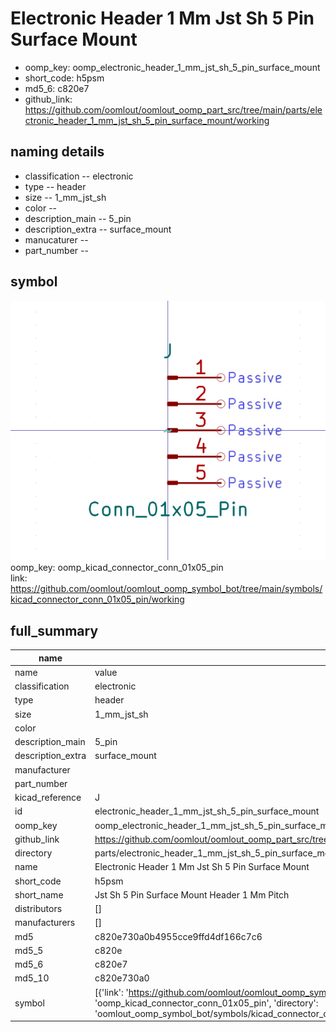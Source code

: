 # Electronic Header 1 Mm Jst Sh 5 Pin Surface Mount

  
* oomp_key: oomp_electronic_header_1_mm_jst_sh_5_pin_surface_mount 
* short_code: h5psm
* md5_6: c820e7  
* github_link: https://github.com/oomlout/oomlout_oomp_part_src/tree/main/parts/electronic_header_1_mm_jst_sh_5_pin_surface_mount/working  
## naming details
* classification -- electronic
* type -- header
* size -- 1_mm_jst_sh
* color -- 
* description_main -- 5_pin
* description_extra -- surface_mount
* manucaturer -- 
* part_number -- 



## symbol

![](symbol/0/working/working_600.png)  
oomp_key: oomp_kicad_connector_conn_01x05_pin  
link: https://github.com/oomlout/oomlout_oomp_symbol_bot/tree/main/symbols/kicad_connector_conn_01x05_pin/working  


## full_summary
| name | value | 
| --- | --- | 
| name | value | 
| classification | electronic | 
| type | header | 
| size | 1_mm_jst_sh | 
| color |  | 
| description_main | 5_pin | 
| description_extra | surface_mount | 
| manufacturer |  | 
| part_number |  | 
| kicad_reference | J | 
| id | electronic_header_1_mm_jst_sh_5_pin_surface_mount | 
| oomp_key | oomp_electronic_header_1_mm_jst_sh_5_pin_surface_mount | 
| github_link | https://github.com/oomlout/oomlout_oomp_part_src/tree/main/parts/electronic_header_1_mm_jst_sh_5_pin_surface_mount/working | 
| directory | parts/electronic_header_1_mm_jst_sh_5_pin_surface_mount | 
| name | Electronic Header 1 Mm Jst Sh 5 Pin Surface Mount | 
| short_code | h5psm | 
| short_name | Jst Sh 5 Pin Surface Mount Header 1 Mm Pitch | 
| distributors | [] | 
| manufacturers | [] | 
| md5 | c820e730a0b4955cce9ffd4df166c7c6 | 
| md5_5 | c820e | 
| md5_6 | c820e7 | 
| md5_10 | c820e730a0 | 
| symbol | [{'link': 'https://github.com/oomlout/oomlout_oomp_symbol_bot/tree/main/symbols/kicad_connector_conn_01x05_pin', 'oomp_key': 'oomp_kicad_connector_conn_01x05_pin', 'directory': 'oomlout_oomp_symbol_bot/symbols/kicad_connector_conn_01x05_pin//working/working.kicad_sym'}] | 
